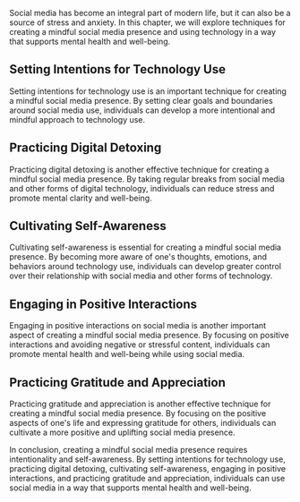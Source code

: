 
Social media has become an integral part of modern life, but it can also be a source of stress and anxiety. In this chapter, we will explore techniques for creating a mindful social media presence and using technology in a way that supports mental health and well-being.

Setting Intentions for Technology Use
-------------------------------------

Setting intentions for technology use is an important technique for creating a mindful social media presence. By setting clear goals and boundaries around social media use, individuals can develop a more intentional and mindful approach to technology use.

Practicing Digital Detoxing
---------------------------

Practicing digital detoxing is another effective technique for creating a mindful social media presence. By taking regular breaks from social media and other forms of digital technology, individuals can reduce stress and promote mental clarity and well-being.

Cultivating Self-Awareness
--------------------------

Cultivating self-awareness is essential for creating a mindful social media presence. By becoming more aware of one's thoughts, emotions, and behaviors around technology use, individuals can develop greater control over their relationship with social media and other forms of technology.

Engaging in Positive Interactions
---------------------------------

Engaging in positive interactions on social media is another important aspect of creating a mindful social media presence. By focusing on positive interactions and avoiding negative or stressful content, individuals can promote mental health and well-being while using social media.

Practicing Gratitude and Appreciation
-------------------------------------

Practicing gratitude and appreciation is another effective technique for creating a mindful social media presence. By focusing on the positive aspects of one's life and expressing gratitude for others, individuals can cultivate a more positive and uplifting social media presence.

In conclusion, creating a mindful social media presence requires intentionality and self-awareness. By setting intentions for technology use, practicing digital detoxing, cultivating self-awareness, engaging in positive interactions, and practicing gratitude and appreciation, individuals can use social media in a way that supports mental health and well-being.
